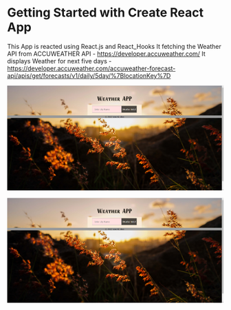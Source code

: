# Getting Started with Create React App

This App is reacted using React.js and React_Hooks
It fetching the Weather API  from  ACCUWEATHER API - https://developer.accuweather.com/
It displays Weather for next five days -https://developer.accuweather.com/accuweather-forecast-api/apis/get/forecasts/v1/daily/5day/%7BlocationKey%7D

![](./Preview/Image.png)

![](./Preview/Image.png)






